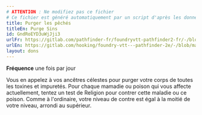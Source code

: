 ```yaml
---
# ATTENTION : Ne modifiez pas ce fichier
# Ce fichier est généré automatiquement par un script d'après les données du module Foundry VTT officiel et de sa traduction
title: Purger les pêchés
titleEn: Purge Sins
id: GndRoEYD3uWjJji3
urlFr: https://gitlab.com/pathfinder-fr/foundryvtt-pathfinder2-fr/-/blob/master/data/feats/GndRoEYD3uWjJji3.htm
urlEn: https://gitlab.com/hooking/foundry-vtt---pathfinder-2e/-/blob/master/packs/data/feats.db/purge-sins.json
layout: dons
---
```

**Fréquence** une fois par jour

Vous en appelez à vos ancêtres célestes pour purger votre corps de toutes les toxines et impuretés. Pour chaque mamadie ou poison qui vous affecte actuellement, tentez un test de Religion pour contrer cette maladie ou ce poison. Comme à l'ordinaire, votre niveau de contre est égal à la moitié de votre niveau, arrondi au supérieur.
